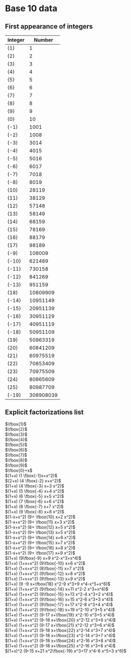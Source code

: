# Base 10 data
## First appearance of integers
| Integer | Number |
|---|---|
| {1} | 1 |
| {2} | 2 |
| {3} | 3 |
| {4} | 4 |
| {5} | 5 |
| {6} | 6 |
| {7} | 7 |
| {8} | 8 |
| {9} | 9 |
| {0} | 10 |
| {-1} | 1001 |
| {-2} | 1008 |
| {-3} | 3014 |
| {-4} | 4015 |
| {-5} | 5016 |
| {-6} | 6017 |
| {-7} | 7018 |
| {-8} | 8019 |
| {10} | 28119 |
| {11} | 38129 |
| {12} | 57148 |
| {13} | 58149 |
| {14} | 68159 |
| {15} | 78169 |
| {16} | 88179 |
| {17} | 98189 |
| {-9} | 108009 |
| {-10} | 621489 |
| {-11} | 730158 |
| {-12} | 841269 |
| {-13} | 951159 |
| {18} | 10809909 |
| {-14} | 10951149 |
| {-15} | 20951139 |
| {-16} | 30951129 |
| {-17} | 40951119 |
| {-18} | 50951109 |
| {19} | 50963319 |
| {20} | 60841209 |
| {21} | 60975519 |
| {22} | 70853409 |
| {23} | 70975509 |
| {24} | 80865609 |
| {25} | 80987709 |
| {-19} | 308908039 |

## Explicit factorizations list  
$\fbox{1}$  
$\fbox{2}$  
$\fbox{3}$   
$\fbox{4}$  
$\fbox{5}$  
$\fbox{6}$  
$\fbox{7}$  
$\fbox{8}$  
$\fbox{9}$  
$\fbox{0}+x$    
$(1+x) (1 \fbox{-1}x+x^2)$   
$(2+x) (4 \fbox{-2} x+x^2)$  
$(1+x) (4 \fbox{-3} x+3 x^2)$  
$(1+x) (5 \fbox{-4} x+4 x^2)$  
$(1+x) (6 \fbox{-5} x+5 x^2)$  
$(1+x) (7 \fbox{-6} x+6 x^2)$  
$(1+x) (8 \fbox{-7} x+7 x^2)$  
$(1+x) (9 \fbox{-8} x+8 x^2)$  
$(1-x+x^2) (9+ \fbox{10} x+2 x^2)$  
$(1-x+x^2) (9+ \fbox{11} x+3 x^2)$  
$(1-x+x^2) (8+ \fbox{12} x+5 x^2)$  
$(1-x+x^2) (9+ \fbox{13} x+5 x^2)$  
$(1-x+x^2) (9+ \fbox{14} x+6 x^2)$  
$(1-x+x^2) (9+ \fbox{15} x+7 x^2)$  
$(1-x+x^2) (9+ \fbox{16} x+8 x^2)$  
$(1-x+x^2) (9+ \fbox{17} x+9 x^2)$  
$(1+x) (9\fbox{-9} x+9 x^2-x^3+x^4)$  
$(1+x) (1+x+x^2) (9\fbox{-10} x+6 x^2)$  
$(1+x) (1+x+x^2) (8\fbox{-11} x+7 x^2)$  
$(1+x) (1+x+x^2) (9\fbox{-12} x+8 x^2)$  
$(1+x) (1+x+x^2) (9\fbox{-13} x+9 x^2)$  
$(1+x) (9 -9 x+\fbox{18} x^2-9 x^3+9 x^4-x^5+x^6)$  
$(1+x) (1+x+x^2) (9\fbox{-14} x+11 x^2-2 x^3+x^4)$  
$(1+x) (1+x+x^2) (9\fbox{-15} x+13 x^2-4 x^3+2 x^4)$  
$(1+x) (1+x+x^2) (9\fbox{-16} x+15 x^2-6 x^3+3 x^4)$  
$(1+x) (1+x+x^2) (9\fbox{-17} x+17 x^2-8 x^3+4 x^4)$  
$(1+x) (1+x+x^2) (9\fbox{-18} x+19 x^2-10 x^3+5 x^4)$  
$(1+x) (1+x+x^2) (9-17 x+\fbox{19} x^2-10 x^3+5 x^4)$  
$(1+x) (1+x+x^2) (9-18 x+\fbox{20} x^2-12 x^3+6 x^4)$  
$(1+x) (1+x+x^2) (9-17 x+\fbox{21} x^2-12 x^3+6 x^4)$  
$(1+x) (1+x+x^2) (9-18 x+\fbox{22} x^2-14 x^3+7 x^4)$  
$(1+x) (1+x+x^2) (9-18 x+\fbox{23} x^2-14 x^3+7 x^4)$  
$(1+x) (1+x+x^2) (9-18 x+\fbox{24} x^2-16 x^3+8 x^4)$  
$(1+x) (1+x+x^2) (9-18 x+\fbox{25} x^2-16 x^3+8 x^4)$    
$(1+x)^2 (9-15 x+21 x^2\fbox{-19} x^3+17 x^4-6 x^5+3 x^6)$    
